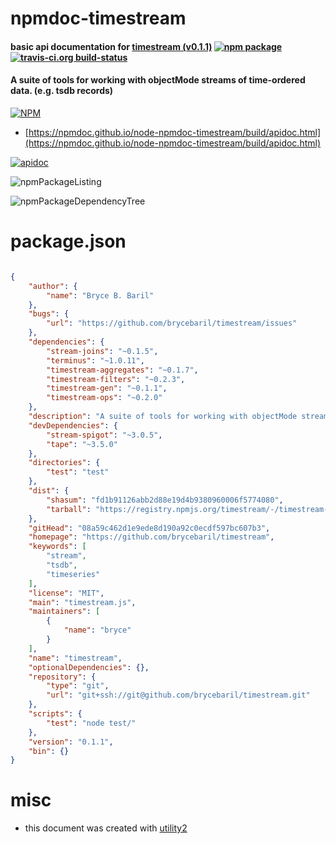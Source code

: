# npmdoc-timestream

#### basic api documentation for  [timestream (v0.1.1)](https://github.com/brycebaril/timestream)  [![npm package](https://img.shields.io/npm/v/npmdoc-timestream.svg?style=flat-square)](https://www.npmjs.org/package/npmdoc-timestream) [![travis-ci.org build-status](https://api.travis-ci.org/npmdoc/node-npmdoc-timestream.svg)](https://travis-ci.org/npmdoc/node-npmdoc-timestream)

#### A suite of tools for working with objectMode streams of time-ordered data. (e.g. tsdb records)

[![NPM](https://nodei.co/npm/timestream.png?downloads=true&downloadRank=true&stars=true)](https://www.npmjs.com/package/timestream)

- [https://npmdoc.github.io/node-npmdoc-timestream/build/apidoc.html](https://npmdoc.github.io/node-npmdoc-timestream/build/apidoc.html)

[![apidoc](https://npmdoc.github.io/node-npmdoc-timestream/build/screenCapture.buildCi.browser.%252Ftmp%252Fbuild%252Fapidoc.html.png)](https://npmdoc.github.io/node-npmdoc-timestream/build/apidoc.html)

![npmPackageListing](https://npmdoc.github.io/node-npmdoc-timestream/build/screenCapture.npmPackageListing.svg)

![npmPackageDependencyTree](https://npmdoc.github.io/node-npmdoc-timestream/build/screenCapture.npmPackageDependencyTree.svg)



# package.json

```json

{
    "author": {
        "name": "Bryce B. Baril"
    },
    "bugs": {
        "url": "https://github.com/brycebaril/timestream/issues"
    },
    "dependencies": {
        "stream-joins": "~0.1.5",
        "terminus": "~1.0.11",
        "timestream-aggregates": "~0.1.7",
        "timestream-filters": "~0.2.3",
        "timestream-gen": "~0.1.1",
        "timestream-ops": "~0.2.0"
    },
    "description": "A suite of tools for working with objectMode streams of time-ordered data. (e.g. tsdb records)",
    "devDependencies": {
        "stream-spigot": "~3.0.5",
        "tape": "~3.5.0"
    },
    "directories": {
        "test": "test"
    },
    "dist": {
        "shasum": "fd1b91126abb2d88e19d4b9380960006f5774080",
        "tarball": "https://registry.npmjs.org/timestream/-/timestream-0.1.1.tgz"
    },
    "gitHead": "08a59c462d1e9ede8d190a92c0ecdf597bc607b3",
    "homepage": "https://github.com/brycebaril/timestream",
    "keywords": [
        "stream",
        "tsdb",
        "timeseries"
    ],
    "license": "MIT",
    "main": "timestream.js",
    "maintainers": [
        {
            "name": "bryce"
        }
    ],
    "name": "timestream",
    "optionalDependencies": {},
    "repository": {
        "type": "git",
        "url": "git+ssh://git@github.com/brycebaril/timestream.git"
    },
    "scripts": {
        "test": "node test/"
    },
    "version": "0.1.1",
    "bin": {}
}
```



# misc
- this document was created with [utility2](https://github.com/kaizhu256/node-utility2)
